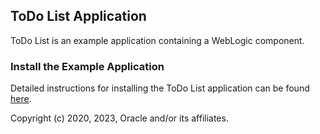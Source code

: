 ## ToDo List Application

ToDo List is an example application containing a WebLogic component.  

### Install the Example Application

Detailed instructions for installing the ToDo List application can be found [here](https://verrazzano.io/latest/docs/examples/wls-coh/todo-list/).

Copyright (c) 2020, 2023, Oracle and/or its affiliates.
